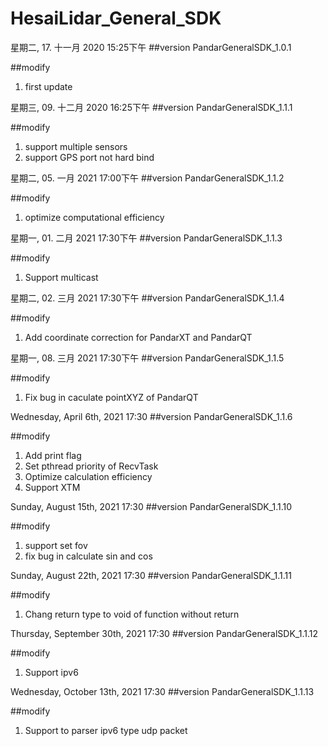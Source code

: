 # HesaiLidar_General_SDK

星期二, 17. 十一月 2020 15:25下午 
##version
PandarGeneralSDK_1.0.1 

##modify
1. first update

星期三, 09. 十二月 2020 16:25下午 
##version
PandarGeneralSDK_1.1.1 

##modify
1. support multiple sensors
2. support GPS port not hard bind 

星期二, 05. 一月 2021 17:00下午 
##version
PandarGeneralSDK_1.1.2

##modify
1. optimize computational efficiency 


星期一, 01. 二月 2021 17:30下午 
##version
PandarGeneralSDK_1.1.3

##modify
1. Support multicast

星期二, 02. 三月 2021 17:30下午 
##version
PandarGeneralSDK_1.1.4

##modify
1. Add coordinate correction for PandarXT and PandarQT

星期一, 08. 三月 2021 17:30下午 
##version
PandarGeneralSDK_1.1.5

##modify
1. Fix bug in caculate pointXYZ of PandarQT

Wednesday, April 6th, 2021 17:30
##version
PandarGeneralSDK_1.1.6

##modify
1. Add  print flag
2. Set pthread priority of RecvTask
3. Optimize calculation efficiency
4. Support XTM

Sunday, August 15th, 2021 17:30
##version
PandarGeneralSDK_1.1.10

##modify
1. support set fov
2. fix bug in calculate sin and cos

Sunday, August 22th, 2021 17:30
##version
PandarGeneralSDK_1.1.11

##modify
1. Chang return type to void of function without return

Thursday, September 30th, 2021 17:30
##version
PandarGeneralSDK_1.1.12

##modify
1. Support ipv6

Wednesday, October 13th, 2021 17:30
##version
PandarGeneralSDK_1.1.13

##modify
1. Support to parser ipv6 type udp packet